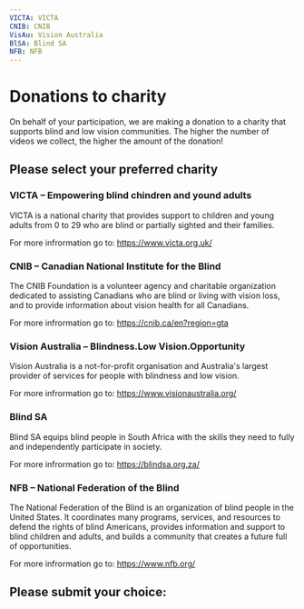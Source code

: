 ```yaml
---
VICTA: VICTA
CNIB: CNIB
VisAu: Vision Australia
BlSA: Blind SA
NFB: NFB
---
```


# Donations to charity

On behalf of your participation, we are making a donation to a charity that supports blind and low vision communities. The higher the number of videos we collect, the higher the amount of the donation!

## Please select your preferred charity

### VICTA – Empowering blind chindren and yound adults
VICTA is a national charity that provides support to children and young adults from 0 to 29 who are blind or partially sighted and their families. 

For more infrormation go to: https://www.victa.org.uk/

### CNIB – Canadian National Institute for the Blind
The CNIB Foundation is a volunteer agency and charitable organization dedicated to assisting Canadians who are blind or living with vision loss, and to provide information about vision health for all Canadians.

For more infrormation go to: https://cnib.ca/en?region=gta

### Vision Australia – Blindness.Low Vision.Opportunity
Vision Australia is a not-for-profit organisation and Australia's largest provider of services for people with blindness and low vision.

For more infrormation go to: https://www.visionaustralia.org/

### Blind SA
Blind SA equips blind people in South Africa with the skills they need to fully and independently participate in society.

For more infrormation go to: https://blindsa.org.za/

### NFB – National Federation of the Blind
The National Federation of the Blind is an organization of blind people in the United States. It coordinates many programs, services, and resources to defend the rights of blind Americans, provides information and support to blind children and adults, and builds a community that creates a future full of opportunities.

For more infrormation go to: https://www.nfb.org/

## Please submit your choice:

